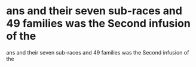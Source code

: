 # ans and their seven sub-races and 49 families was the Second infusion of the

ans and their seven sub-races and 49 families was the Second infusion of the
